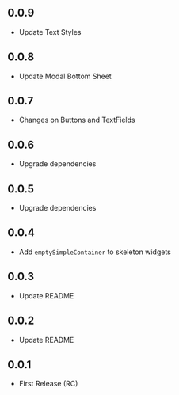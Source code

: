 ## 0.0.9
* Update Text Styles

## 0.0.8
* Update Modal Bottom Sheet

## 0.0.7
* Changes on Buttons and TextFields

## 0.0.6
* Upgrade dependencies

## 0.0.5
* Upgrade dependencies

## 0.0.4
* Add `emptySimpleContainer` to skeleton widgets

## 0.0.3
* Update README

## 0.0.2
* Update README

## 0.0.1
* First Release (RC)
